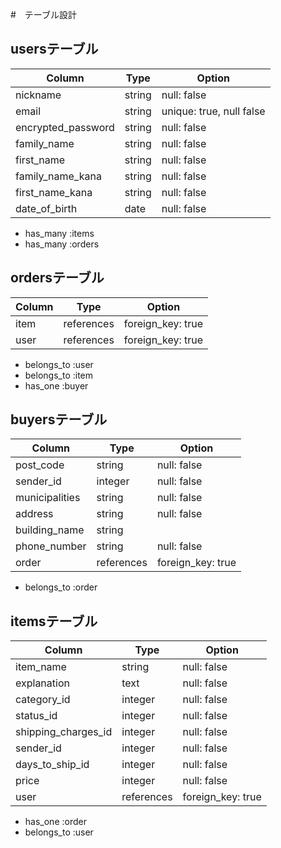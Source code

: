 #　テーブル設計

## usersテーブル

| Column             | Type      | Option                   |
| ------------------ | --------- | ------------             |
| nickname           | string    | null: false              |
| email              | string    | unique: true, null false |
| encrypted_password | string    | null: false              |
| family_name        | string    | null: false              |
| first_name         | string    | null: false              |
| family_name_kana   | string    | null: false              |
| first_name_kana    | string    | null: false              |
| date_of_birth      | date      | null: false              |

- has_many :items
- has_many :orders


## ordersテーブル
| Column         | Type       | Option             |
| -------------- | ---------- | ------------------ |
| item           | references | foreign_key: true  |
| user           | references | foreign_key: true  |

- belongs_to :user
- belongs_to :item
- has_one  :buyer


## buyersテーブル
| Column         | Type       | Option             |
| -------------- | ---------- | ------------------ |
| post_code      | string     | null: false        | 
| sender_id      | integer    | null: false        |
| municipalities | string     | null: false        |
| address        | string     | null: false        |
| building_name  | string     |                    |
| phone_number   | string     | null: false        |
| order          | references | foreign_key: true  |

- belongs_to :order


## itemsテーブル

| Column              | Type       | Option            |
| ------------------- | ---------- | ----------------- |
| item_name           | string     | null: false       |
| explanation         | text       | null: false       |
| category_id         | integer    | null: false       |
| status_id           | integer    | null: false       |
| shipping_charges_id | integer    | null: false       |
| sender_id           | integer    | null: false       |
| days_to_ship_id     | integer    | null: false       |
| price               | integer    | null: false       |
| user                | references | foreign_key: true |

- has_one    :order
- belongs_to :user

